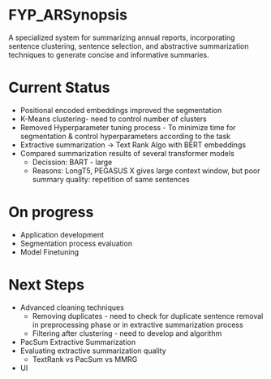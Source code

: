 # FYP_ARSynopsis
A specialized system for summarizing annual reports, incorporating sentence clustering, sentence selection, and abstractive summarization techniques to generate concise and informative summaries.


# Current Status

- Positional encoded embeddings improved the segmentation
- K-Means clustering- need to control number of clusters
- Removed Hyperparameter tuning process - To minimize time for segmentation & control hyperparameters according to the task
- Extractive summarization -> Text Rank Algo with BERT embeddings
- Compared summarization results of several transformer models
    - Decission: BART - large
    - Reasons: LongT5, PEGASUS X gives large context window, but poor summary quality: repetition of same sentences

# On progress
- Application development
- Segmentation process evaluation
- Model Finetuning

# Next Steps
- Advanced cleaning techniques
    - Removing duplicates - need to check for duplicate sentence removal in preprocessing phase or in extractive summarization process
    - Filtering after clustering - need to develop and algorithm
- PacSum Extractive Summarization
- Evaluating extractive summarization quality
    - TextRank vs PacSum vs MMRG
- UI
